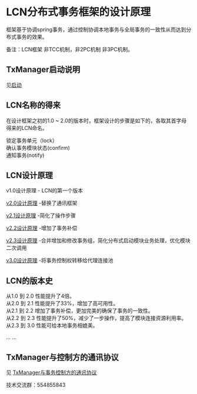 # LCN分布式事务框架的设计原理 

框架基于协调spring事务，通过控制协调本地事务与全局事务的一致性从而达到分布式事务的效果。

备注：LCN框架 非TCC机制，非2PC机制 非3PC机制。

## TxManager启动说明

见[启动](start.md)

## LCN名称的得来

在设计框架之初的1.0 ~ 2.0的版本时，框架设计的步骤是如下的，各取其首字母得来的LCN命名。

锁定事务单元（lock）   
确认事务模块状态(confirm)   
通知事务(notify)     


## LCN设计原理 

v1.0设计原理  - LCN的第一个版本

[v2.0设计原理](README2.0.md) -替换了通讯框架
 
[v2.1设计原理](README2.1.md) -简化了操作步骤

[v2.2设计原理](README2.2.md) -增加了事务补偿

[v2.3设计原理](README2.3.md) -合并增加和修改事务组，简化分布式启动模块业务处理，优化模块二次调用

[v3.0设计原理](README3.0.md) -将事务控制权转移给代理连接池



## LCN的版本史

从1.0 到 2.0 性能提升了4倍。   
从2.0 到 2.1 性能提升了33%，增加了高可用性。    
从2.1 到 2.2 增加了事务补偿，更加完美的确保了事务的一致性。   
从2.2 到 2.3 性能提升了50%，减少了一步操作，提高了模块连接资源利用率。   
从2.3 到 3.0 性能可给本地事务相媲美。   

... ...   



## TxManager与控制方的通讯协议

见 [TxManager与事务控制方的通讯协议](protocol.md) 


技术交流群：554855843